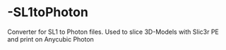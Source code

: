 # -SL1toPhoton
Converter for SL1 to Photon files. Used to slice 3D-Models with Slic3r PE and print on Anycubic Photon 
